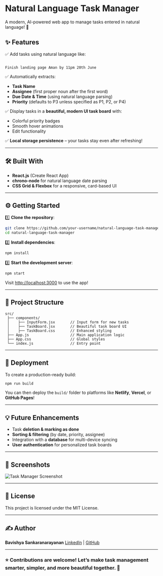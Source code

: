 # Natural Language Task Manager

A modern, AI-powered web app to manage tasks entered in natural language! 🚀

## ✨ Features
✅ Add tasks using natural language like:  
```

Finish landing page Aman by 11pm 20th June

````

✅ Automatically extracts:
- **Task Name**
- **Assignee** (first proper noun after the first word)
- **Due Date & Time** (using natural language parsing)
- **Priority** (defaults to P3 unless specified as P1, P2, or P4)

✅ Display tasks in a **beautiful, modern UI task board** with:
- Colorful priority badges  
- Smooth hover animations  
- Edit functionality

✅ **Local storage persistence** – your tasks stay even after refreshing!

---

## 🛠️ Built With
- **React.js** (Create React App)  
- **chrono-node** for natural language date parsing  
- **CSS Grid & Flexbox** for a responsive, card-based UI

---

## ⚙️ Getting Started

1️⃣ **Clone the repository**:
```bash
git clone https://github.com/your-username/natural-language-task-manager.git
cd natural-language-task-manager
````

2️⃣ **Install dependencies**:

```bash
npm install
```

3️⃣ **Start the development server**:

```bash
npm start
```

Visit [http://localhost:3000](http://localhost:3000) to use the app!

---

## 📂 Project Structure

```
src/
 ├── components/
 │    ├── InputForm.jsx       // Input form for new tasks
 │    ├── TaskBoard.jsx       // Beautiful task board UI
 │    ├── TaskBoard.css       // Enhanced styling
 ├── App.js                   // Main application logic
 ├── App.css                  // Global styles
 └── index.js                 // Entry point
```

---

## 🚀 Deployment

To create a production-ready build:

```bash
npm run build
```

You can then deploy the `build/` folder to platforms like **Netlify**, **Vercel**, or **GitHub Pages**!

---

## 💡 Future Enhancements

* Task **deletion & marking as done**
* **Sorting & filtering** (by date, priority, assignee)
* Integration with a **database** for multi-device syncing
* **User authentication** for personalized task boards

---

## 📸 Screenshots

![Task Manager Screenshot](./screenshot.png)

---

## 📜 License

This project is licensed under the MIT License.

---

## ✍️ Author

**Bavishya Sankaranarayanan**
[LinkedIn](https://www.linkedin.com/in/bavishya-sankaranarayanan/) | [GitHub](https://github.com/your-username)

---

### ⭐️ Contributions are welcome! Let’s make task management smarter, simpler, and more beautiful together. 🚀

